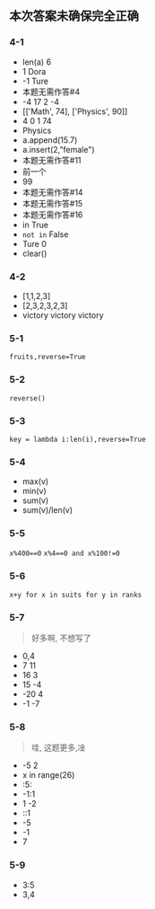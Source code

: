 ## 本次答案未确保完全正确
### 4-1
- len(a) 6
- 1 Dora
- -1 Ture
- 本题无需作答#4
- -4 17 2 -4
- [['Math', 74], ['Physics', 90]]
- 4 0 1 74
- Physics
- a.append(15.7)
- a.insert(2,"female")
- 本题无需作答#11
- 前一个
- 99
- 本题无需作答#14
- 本题无需作答#15
- 本题无需作答#16
- in True
- `not in` False
- Ture 0
- clear()

### 4-2
- [1,1,2,3]
- [2,3,2,3,2,3]
- victory victory victory

### 5-1
`fruits,reverse=True`
### 5-2
`reverse()`
### 5-3
`key = lambda i:len(i),reverse=True`
### 5-4
- max(v)
- min(v)
- sum(v)
- sum(v)/len(v)
### 5-5
`x%400==0` `x%4==0 and x%100!=0`
### 5-6
`x+y for x in suits for y in ranks`
### 5-7
>好多啊, 不想写了
- 0,4
- 7 11
- 16 3
- 15 -4
- -20 4
- -1 -7
### 5-8
>哇, 这题更多,凎
- -5 2
- x in range(26)
- :5:
- -1:1
- 1 -2
- ::1
- -5
- -1
- 7
### 5-9
- 3:5
- 3,4